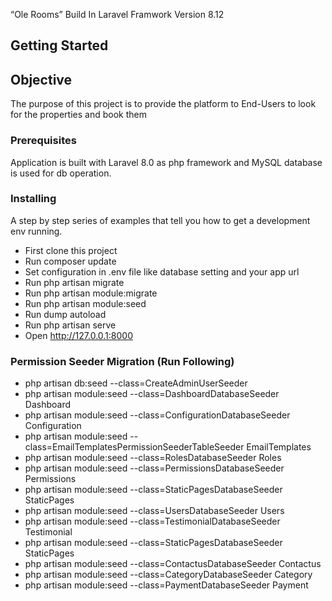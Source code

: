 “Ole Rooms” Build In Laravel Framwork Version 8.12
## Getting Started

## Objective
The purpose of this project is to provide the platform to End-Users to look for the properties and book them


### Prerequisites

Application is built with Laravel 8.0 as php framework and MySQL database is used for db operation.

### Installing

A step by step series of examples that tell you how to get a development env running.
- First clone this project
- Run composer update
- Set configuration in .env file like database setting and your app url
- Run php artisan migrate
- Run php artisan module:migrate
- Run php artisan module:seed
- Run dump autoload
- Run php artisan serve
- Open http://127.0.0.1:8000

### Permission Seeder Migration (Run Following)
- php artisan db:seed --class=CreateAdminUserSeeder
- php artisan module:seed --class=DashboardDatabaseSeeder Dashboard
- php artisan module:seed --class=ConfigurationDatabaseSeeder Configuration
- php artisan module:seed --class=EmailTemplatesPermissionSeederTableSeeder EmailTemplates
- php artisan module:seed --class=RolesDatabaseSeeder Roles
- php artisan module:seed --class=PermissionsDatabaseSeeder Permissions
- php artisan module:seed --class=StaticPagesDatabaseSeeder StaticPages
- php artisan module:seed --class=UsersDatabaseSeeder Users
- php artisan module:seed --class=TestimonialDatabaseSeeder Testimonial
- php artisan module:seed --class=StaticPagesDatabaseSeeder StaticPages
- php artisan module:seed --class=ContactusDatabaseSeeder Contactus
- php artisan module:seed --class=CategoryDatabaseSeeder Category
- php artisan module:seed --class=PaymentDatabaseSeeder Payment
